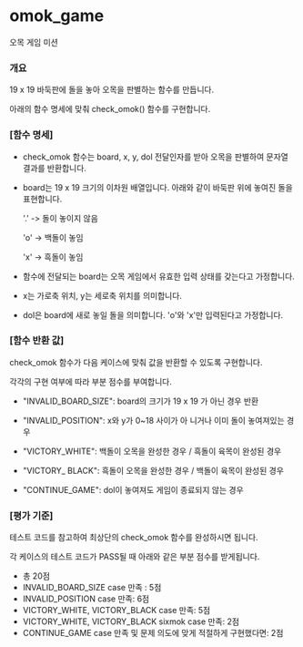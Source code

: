 # omok_game
오목 게임 미션



### 개요

19 x 19 바둑판에 돌을 놓아 오목을 판별하는 함수를 만듭니다.

아래의 함수 명세에 맞춰 check_omok() 함수를 구현합니다.



### [함수 명세]

- check_omok 함수는 board, x, y, dol 전달인자를 받아 오목을 판별하여 문자열 결과를 반환합니다.

- board는 19 x 19 크기의 이차원 배열입니다. 아래와 같이 바둑판 위에 놓여진 돌을 표현합니다.

   '.' -> 돌이 놓이지 않음

   'o' -> 백돌이 놓임

   'x' -> 흑돌이 놓임

- 함수에 전달되는 board는 오목 게임에서 유효한 입력 상태를 갖는다고 가정합니다.

- x는 가로축 위치, y는 세로축 위치를 의미합니다.

- dol은 board에 새로 놓일 돌을 의미합니다. 'o'와 'x'만 입력된다고 가정합니다.



###  [함수 반환 값]

check_omok 함수가 다음 케이스에 맞춰 값을 반환할 수 있도록 구현합니다. 

각각의 구현 여부에 따라 부분 점수를 부여합니다.



- "INVALID_BOARD_SIZE": board의 크기가 19 x 19 가 아닌 경우 반환

- "INVALID_POSITION": x와 y가 0~18 사이가 아 니거나 이미 돌이 놓여져있는 경우

- "VICTORY_WHITE": 백돌이 오목을 완성한 경우 / 흑돌이 육목이 완성된 경우

- "VICTORY_ BLACK": 흑돌이 오목을 완성한 경우 / 백돌이 육목이 완성된 경우

- "CONTINUE_GAME": dol이 놓여져도 게임이 종료되지 않는 경우



### [평가 기준]

테스트 코드를 참고하여 최상단의 check_omok 함수를 완성하시면 됩니다.

각 케이스의 테스트 코드가 PASS될 때 아래와 같은 부분 점수를 받게됩니다.


- 총 20점
- INVALID_BOARD_SIZE case 만족 : 5점
- INVALID_POSITION case 만족: 6점
- VICTORY_WHITE, VICTORY_BLACK case 만족: 5점
- VICTORY_WHITE, VICTORY_BLACK sixmok case 만족: 2점
- CONTINUE_GAME case 만족 및 문제 의도에 맞게 적절하게 구현했다면: 2점
